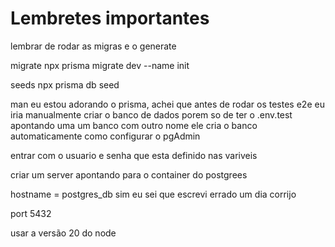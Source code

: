 # Lembretes importantes
lembrar de rodar as migras e o generate

migrate
npx prisma migrate dev --name init

seeds
npx prisma db seed

man eu estou adorando o prisma, achei que antes de rodar os testes e2e eu iria manualmente criar o banco de dados porem so de ter o .env.test apontando uma um banco com outro nome ele cria o banco automaticamente
como configurar o pgAdmin

entrar com o usuario e senha que esta definido nas variveis

criar um server apontando para o container do postgrees

hostname = postgres_db sim eu sei que escrevi errado um dia corrijo

port 5432

usar a versão 20 do node
